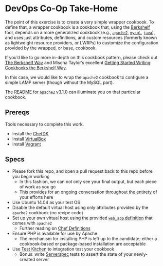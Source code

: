 # DevOps Co-Op Take-Home

The point of this exercise is to create a very simple wrapper cookbook. To define that, a wrapper cookbook is a cookbook that, using the [Berkshelf](http://berkshelf.com/) tool, depends on a more generalized cookbook (e.g., [`apache2`](https://supermarket.getchef.com/cookbooks/apache2), [`mysql`](https://supermarket.getchef.com/cookbooks/mysql), [`java`](https://supermarket.getchef.com/cookbooks/java)), and uses just attributes, definitions, and custom resources (formerly known as lightweight resource providers, or LWRPs) to customize the configuration provided by the wrapped, or base, cookbook.

If you’d like to go more in-depth on this cookbook pattern, please check out [The Berkshelf Way](https://www.getchef.com/blog/chefconf-talks/the-berkshelf-way-jamie-winsor/) and Mischa Taylor’s excellent [Getting Started Writing Cookbooks the Berkshelf Way](http://misheska.com/blog/2013/06/16/getting-started-writing-chef-cookbooks-the-berkshelf-way/).

In this case, we would like to wrap the `apache2` cookbook to configure a simple LAMP server (though without the MySQL part).

The [README for `apache2` v3.1.0](https://github.com/viverae-cookbooks/apache2/tree/v3.1.0#apache2-cookbook) can illuminate you on that particular cookbook.

## Prereqs

Tools necessary to complete this work.

* Install the [ChefDK](https://downloads.chef.io/chef-dk/)
* Install [VirtualBox](https://www.virtualbox.org)
* Install [Vagrant](http://vagrantup.com)

## Specs

* Please fork this repo, and open a pull request back to this repo before you begin working
    - In this fashion, we can not only see your final output, but each piece of work as you go
    - This provides for an ongoing conversation throughout the entirety of your efforts here
* Use Ubuntu 14.04 as your test OS
* Disable the default virtual host using only attributes provided by the `apache2` cookbook (no recipe code)
* Set up your own virtual host using the provided [`web_app` definition](https://github.com/viverae-cookbooks/apache2/tree/v3.1.0#web_app) that comes with `apache2`
    - Further reading on [Chef Definitions](https://docs.getchef.com/essentials_cookbook_definitions.html)
* Ensure PHP is available for use by Apache
    - The mechanism for installing PHP is left up to the candidate; either a cookbook-based or package-based installation are acceptable
* Use [Test Kitchen](http://kitchen.ci) to integration test your cookbook
    - Bonus: write [Serverspec](http://serverspec.org) tests to assert the state of your newly-created server
